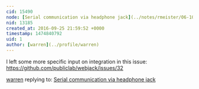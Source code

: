 ```yaml
---
cid: 15490
node: [Serial communication via headphone jack](../notes/rmeister/06-10-2016/serial-communication-via-headphone-jack)
nid: 13185
created_at: 2016-09-25 21:59:52 +0000
timestamp: 1474840792
uid: 1
author: [warren](../profile/warren)
---
```


I left some more specific input on integration in this issue: https://github.com/publiclab/webjack/issues/32

[warren](../profile/warren) replying to: [Serial communication via headphone jack](../notes/rmeister/06-10-2016/serial-communication-via-headphone-jack)

